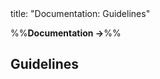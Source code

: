 <frontmatter>
title: "Documentation: Guidelines"
</frontmatter>

<link rel="stylesheet" href="{{baseUrl}}/css/textbook.css">

<div class="website-content">

%%**Documentation →**%%

## Guidelines

<div id="main">

<include src="./intro.md" />

<include src="./goTopDown/topicPanel.md" />
<include src="./aimForComprehensibility/topicPanel.md" />
<include src="./documentMinimally/topicPanel.md" />

</div>

</div>
